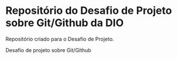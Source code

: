 # Repositório do Desafio de Projeto sobre Git/Github da DIO
Repositório criado para o Desafio de Projeto.

Desafio de projeto sobre Git/Github
